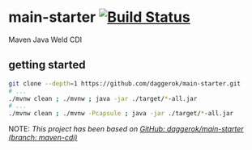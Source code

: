 # main-starter [![Build Status](https://travis-ci.org/daggerok/main-starter.svg?branch=maven-java)](https://travis-ci.org/daggerok/main-starter)
Maven Java Weld CDI

## getting started

```bash
git clone --depth=1 https://github.com/daggerok/main-starter.git
# ...
./mvnw clean ; ./mvnw ; java -jar ./target/*-all.jar
# ...
./mvnw clean ; ./mvnw -Pcapsule ; java -jar ./target/*-all.jar
```

NOTE: _This project has been based on [GitHub: daggerok/main-starter (branch: maven-cdi)](https://github.com/daggerok/main-starter/tree/maven-cdi)_
